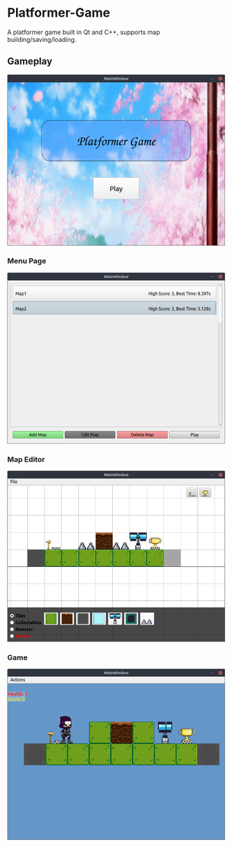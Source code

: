 # Platformer-Game

A platformer game built in Qt and C++, supports map building/saving/loading.

## Gameplay

<img src="./fig/HomePage.png" alt="Home Page" width="500">

### Menu Page

<img src="./fig/MenuPage.png" alt="Menu Page" width="500">

### Map Editor

<img src="./fig/MapEditor.png" alt="Map Editor" width="500">

### Game

<img src="./fig/Gameplay.png" alt="Gameplay" width="500">
